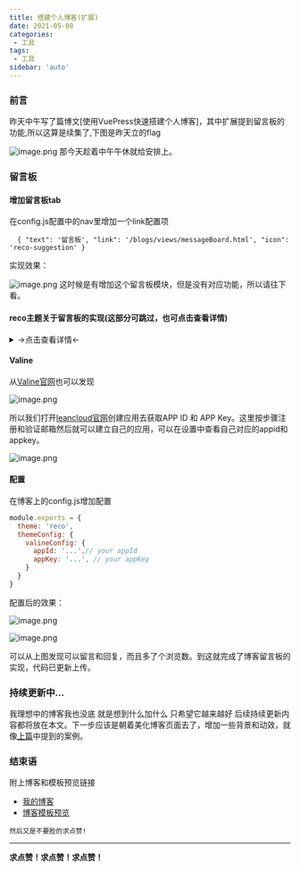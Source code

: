 ```yaml
---
title: 搭建个人博客(扩展)
date: 2021-05-08
categories:
 - 工具
tags:
 - 工具
sidebar: 'auto'
---
```


### 前言
昨天中午写了篇博文[使用VuePress快速搭建个人博客]，其中扩展提到留言板的功能,所以这算是续集了,下图是昨天立的flag

![image.png](https://p9-juejin.byteimg.com/tos-cn-i-k3u1fbpfcp/6eca26f742814641bbabc2ac25209ae6~tplv-k3u1fbpfcp-watermark.image)
那今天趁着中午午休就给安排上。

### 留言板

#### 增加留言板tab
在config.js配置中的nav里增加一个link配置项
```
  { "text": '留言板', "link": '/blogs/views/messageBoard.html', "icon": 'reco-suggestion' }
```
实现效果：

![image.png](https://p6-juejin.byteimg.com/tos-cn-i-k3u1fbpfcp/480085dd1a4c453b94e55d2ab1e24157~tplv-k3u1fbpfcp-watermark.image)
这时候是有增加这个留言板模块，但是没有对应功能，所以请往下看。

#### reco主题关于留言板的实现(这部分可跳过，也可点击查看详情)

<details>
<summary>→点击查看详情←</summary>
<div>
首先选的主题[vuepress-theme-reco](https://vuepress-theme-reco.recoluan.com/)里是有提供这个插件的

主题内置评论插件 [@vuepress-reco/vuepress-plugin-comments](/views/plugins/)，可以根据自己的喜好选择 `Valine` 或者 `Vssue`；

如果你想默认不加载评论，而只在某些页面显示评论功能，可以在 `valineConfig` 或 `vssueConfig` 中设置 `showComment: false`，并在需要展示评论的页面 设置 `isShowComments: true`。

如果仅是某篇文章不想设置开启评论功能，可以在 `front-matter` 设置 `isShowComments: false`。


1. **浏览量** 仅在使用 `Valine` 时显示；
2. 因为 **浏览量** 需要在页面加载时去调用相关接口，所以列表页的所有数据会一起加载下来，如果文章数量很多会影响加载速度，所以在 `1.2.0` 之后去掉文章列表的浏览量。

其他参数参考 [Valine配置](https://valine.js.org/configuration.html)。


![image.png](https://p1-juejin.byteimg.com/tos-cn-i-k3u1fbpfcp/b2988d66d1ec4677889109b694956166~tplv-k3u1fbpfcp-watermark.image)
</div>
</details>





#### Valine


从[Valine官网](https://valine.js.org/)也可以发现

![image.png](https://p3-juejin.byteimg.com/tos-cn-i-k3u1fbpfcp/9b74559d8f7a4b988353651f076d31a7~tplv-k3u1fbpfcp-watermark.image)

所以我们打开[leancloud官网](https://console.leancloud.cn/)创建应用去获取APP ID 和 APP Key。这里按步骤注册和验证邮箱然后就可以建立自己的应用，可以在设置中查看自己对应的appid和appkey。

![image.png](https://p6-juejin.byteimg.com/tos-cn-i-k3u1fbpfcp/b847b5117b064511aabb26ccd5dfb16a~tplv-k3u1fbpfcp-watermark.image)

#### 配置
在博客上的config.js增加配置

```javascript
module.exports = {
  theme: 'reco',
  themeConfig: {
    valineConfig: {
      appId: '...',// your appId
      appKey: '...', // your appKey
    }
  }
}
```
配置后的效果：

![image.png](https://p3-juejin.byteimg.com/tos-cn-i-k3u1fbpfcp/ef215469e5d741d78ddc22ff5de98f4e~tplv-k3u1fbpfcp-watermark.image)

![image.png](https://p1-juejin.byteimg.com/tos-cn-i-k3u1fbpfcp/9d62af200eb041fe8c45743217ee5dc1~tplv-k3u1fbpfcp-watermark.image)

可以从上图发现可以留言和回复，而且多了个浏览数。到这就完成了博客留言板的实现，代码已更新上传。


### 持续更新中...
我理想中的博客我也没底 就是想到什么加什么 只希望它越来越好 后续持续更新内容都将放在本文。下一步应该是朝着美化博客页面去了，增加一些背景和动效，就像[上篇](https://juejin.cn/post/6959403986495471647)中提到的案例。

### 结束语
附上博客和模板预览链接
- [我的博客](http://8.136.42.145/)
- [博客模板预览](http://8.136.42.145:88/)

`然后又是不要脸的求点赞!`

****

**求点赞！求点赞！求点赞！**
